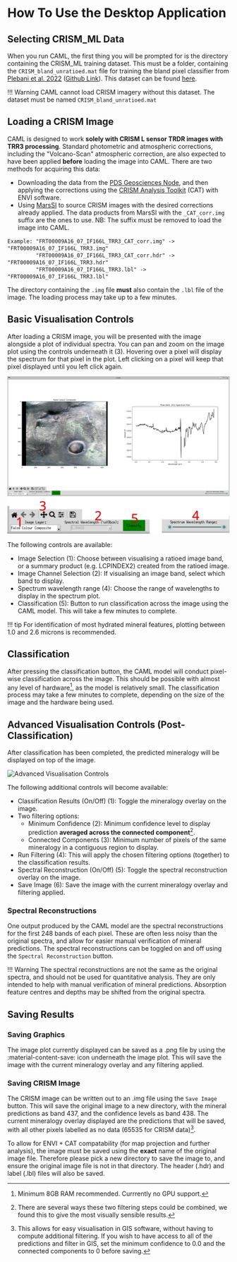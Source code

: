 # How To Use the Desktop Application

## Selecting CRISM_ML Data

When you run CAML, the first thing you will be prompted for is the directory containing the CRISM_ML training dataset. This must be a folder, containing the `CRISM_bland_unratioed.mat` file for training the bland pixel classifier from [Plebani et al. 2022](https://doi.org/10.1016/j.icarus.2021.114849) ([Github Link](https://github.com/Banus/crism_ml)). This dataset can be found [here](https://zenodo.org/records/13338091).

!!! Warning
    CAML cannot load CRISM imagery without this dataset. The dataset must be named `CRISM_bland_unratioed.mat`

## Loading a CRISM Image

CAML is designed to work **solely with CRISM L sensor TRDR images with TRR3 processing**. Standard photometric and atmospheric corrections, including the "Volcano-Scan" atmospheric correction, are also expected to have been applied **before** loading the image into CAML. There are two methods for acquiring this data:  

- Downloading the data from the [PDS Geosciences Node](https://pds-geosciences.wustl.edu/missions/mro/crism.htm), and then applying the corrections using the [CRISM Analysis Toolkit](https://pds-geosciences.wustl.edu/missions/mro/crism.htm) (CAT) with ENVI software.
- Using [MarsSI](https://marssi.univ-lyon1.fr/MarsSI/map/mars/#0/0/0/MOLA) to source CRISM images with the desired corrections already applied. The data products from MarsSI with the `_CAT_corr.img` suffix are the ones to use. NB: The suffix must be removed to load the image into CAML.
```
Example: "FRT00009A16_07_IF166L_TRR3_CAT_corr.img" -> "FRT00009A16_07_IF166L_TRR3.img"
         "FRT00009A16_07_IF166L_TRR3_CAT_corr.hdr" -> "FRT00009A16_07_IF166L_TRR3.hdr"
         "FRT00009A16_07_IF166L_TRR3.lbl" -> "FRT00009A16_07_IF166L_TRR3.lbl"
``` 

The directory containing the `.img` file **must** also contain the `.lbl` file of the image. The loading process may take up to a few minutes.

## Basic Visualisation Controls

After loading a CRISM image, you will be presented with the image alongside a plot of individual spectra. You can pan and zoom on the image plot using the controls underneath it (3). Hovering over a pixel 
will display the spectrum for that pixel in the plot. Left clicking on a pixel will keep that pixel displayed until you left click again.

![Basic Visualisation Controls](assets/basic_vis_controls_v1.svg)

The following controls are available:  

- Image Selection (1): Choose between visualising a ratioed image band, or a summary product (e.g. LCPINDEX2) created from the ratioed image.
- Image Channel Selection (2): If visualising an image band, select which band to display.
- Spectrum wavelength range (4): Choose the range of wavelengths to display in the spectrum plot.
- Classification (5): Button to run classification across the image using the CAML model. This will take a few minutes to complete.

!!! tip 
    For identification of most hydrated mineral features, plotting between 1.0 and 2.6 microns is recommended.

## Classification

After pressing the classification button, the CAML model will conduct pixel-wise classification across the image. This should be possible with almost any level of hardware[^1], as the model is relatively small. The classification process may take a few minutes to complete, depending on the size of the image and the hardware being used. 

## Advanced Visualisation Controls (Post-Classification)

After classification has been completed, the predicted mineralogy will be displayed on top of the image. 

![Advanced Visualisation Controls](assets/adv_vis_controls_v1.png)

The following additional controls will become available:

- Classification Results (On/Off) (1): Toggle the mineralogy overlay on the image.
- Two filtering options:  
    * Minimum Confidence (2): Minimum confidence level to display prediction **averaged across the connected component**[^2].  
    * Connected Components (3): Minimum number of pixels of the same mineralogy in a contiguous region to display.
- Run Filtering (4): This will apply the chosen filtering options (together) to the classification results.
- Spectral Reconstruction (On/Off) (5): Toggle the spectral reconstruction overlay on the image. 
- Save Image (6): Save the image with the current mineralogy overlay and filtering applied.

### Spectral Reconstructions

One output produced by the CAML model are the spectral reconstructions for the first 248 bands of each pixel. These are often less noisy than the original spectra, and allow for easier manual verification of mineral predictions. The spectral reconstructions can be toggled on and off using the `Spectral Reconstruction` button.

!!! Warning
    The spectral reconstructions are not the same as the original spectra, and should not be used for quantitative analysis. They are only intended to help with manual verification of mineral predictions. Absorption feature centres and depths may be shifted from the original spectra.

## Saving Results

### Saving Graphics

The image plot currently displayed can be saved as a .png file by using the :material-content-save: icon underneath the image plot. This will save the image with the current mineralogy overlay and any filtering applied.

### Saving CRISM Image

The CRISM image can be written out to an .img file using the `Save Image` button. This will save the original image to a new directory, with the mineral predictions as band 437, and the confidence levels as band 438. The current mineralogy overlay displayed are the predictions that will be saved, with all other pixels labelled as no data (65535 for CRISM data)[^3]. 

To allow for ENVI + CAT compatability (for map projection and further analysis), the image must be saved using the **exact** name of the original image file. Therefore please pick a new directory to save the image to, and ensure the original image file is not in that directory. The header (.hdr) and label (.lbl) files will also be saved. 



[^1]: Minimum 8GB RAM recommended. Currrently no GPU support.
[^2]: There are several ways these two filtering steps could be combined, we found this to give the most visually sensible results.
[^3]: This allows for easy visualisation in GIS software, without having to compute additional filtering. If you wish to have access to all of the predictions and filter in GIS, set the minimum confidence to 0.0 and the connected components to 0 before saving. 